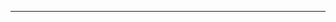 <!--
CO_OP_TRANSLATOR_METADATA:
{
  "original_hash": "5bda4f2cfb3f11d2ced64f37350d8be5",
  "translation_date": "2025-08-28T20:31:39+00:00",
  "source_file": "README.md",
  "language_code": "fa"
}
-->


---

